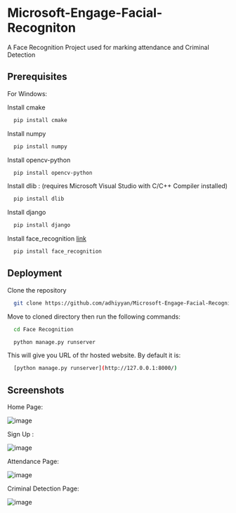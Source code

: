 
# Microsoft-Engage-Facial-Recogniton

A Face Recognition Project used for marking attendance and Criminal Detection



## Prerequisites
For Windows:

Install cmake
```bash
  pip install cmake
```
Install numpy
```bash
  pip install numpy
```
Install opencv-python
```bash
  pip install opencv-python
```
Install dlib : (requires Microsoft Visual Studio with C/C++ Compiler installed)
```bash
  pip install dlib
```
Install django
```bash
  pip install django
```
Install face_recognition [link](https://linktodocumentation)
```bash
  pip install face_recognition
```

## Deployment
Clone the repository 
```bash
  git clone https://github.com/adhiyyan/Microsoft-Engage-Facial-Recogniton.git
```
Move to cloned directory then run the following commands:
```bash
  cd Face Recognition
```
```bash
  python manage.py runserver
```
This will give you URL of thr hosted website. By default it is:
```bash
  [python manage.py runserver](http://127.0.0.1:8000/)
```





## Screenshots
Home Page:

![image](https://user-images.githubusercontent.com/78929487/170871252-4723ff5b-82ea-491c-807f-da15f9ca92bb.png)

Sign Up :

![image](https://user-images.githubusercontent.com/78929487/170871289-031321e6-4978-4b6b-acb9-d9739122630b.png)

Attendance Page:

![image](https://user-images.githubusercontent.com/78929487/170871337-aacdb806-bc93-4957-89ea-7b47709a325f.png)

Criminal Detection Page:

![image](https://user-images.githubusercontent.com/78929487/170871446-d7e9b1a8-7095-41ba-ae9c-e0f04d6d5bbf.png)


